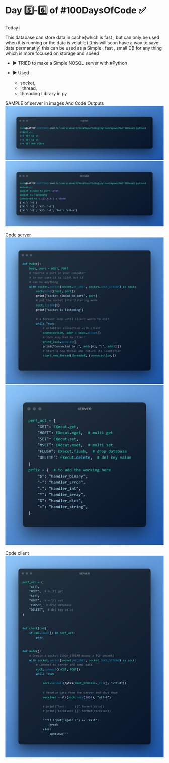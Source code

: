 # Day 5️⃣-6️⃣ of #100DaysOfCode ✅

Today i

This database can store data in cache(which is fast , but can only be used when it is running or the data is volatile) [this will soon have a way to save data permanatly] this can be used as a Simple , fast , small DB for any thing which is more focused on storage and speed

- ▶ TRIED to make a Simple NOSQL server with #Python

- ▶ Used
  - socket,
  - _thread,  
  - threading Library in py

SAMPLE of server in images And Code
Outputs
![alt](./FgpIorEaAAEKjqQ.jpg)
![alt](./FgpJ94JakAEYmNR.jpg)

Code server
![alt](./FgpJ4d_aYAEgCMe.jpg)
![alt](./FgpJg6CagAQkb3H.jpg)

Code client
![alt](./FgpKBFEaMAIrZhQ.jpg)

